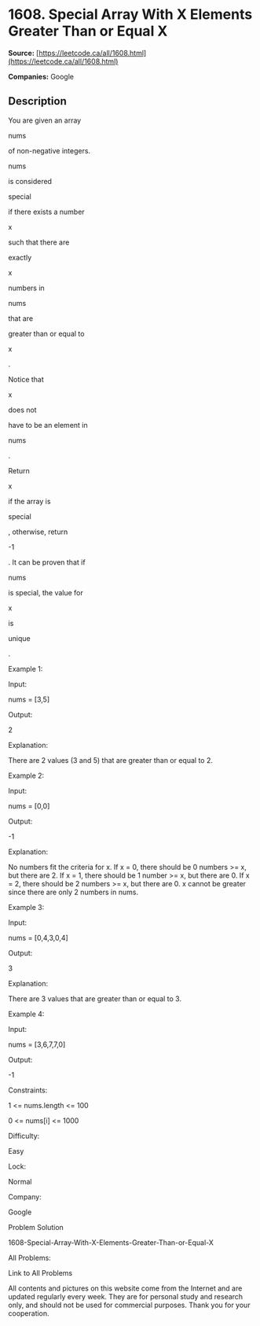 # 1608. Special Array With X Elements Greater Than or Equal X

**Source:** [https://leetcode.ca/all/1608.html](https://leetcode.ca/all/1608.html)

**Companies:** Google

## Description

You are given an array

nums

of non-negative integers.

nums

is considered

special

if there exists a number

x

such that
            there are

exactly

x

numbers in

nums

that are

greater than or equal to

x

.

Notice that

x

does not

have to be an element in

nums

.

Return

x

if the array is

special

, otherwise, return

-1

. It can be proven that if

nums

is special, the value
                for

x

is

unique

.

Example 1:

Input:

nums = [3,5]

Output:

2

Explanation:

There are 2 values (3 and 5) that are greater than or equal to 2.

Example 2:

Input:

nums = [0,0]

Output:

-1

Explanation:

No numbers fit the criteria for x.
If x = 0, there should be 0 numbers >= x, but there are 2.
If x = 1, there should be 1 number >= x, but there are 0.
If x = 2, there should be 2 numbers >= x, but there are 0.
x cannot be greater since there are only 2 numbers in nums.

Example 3:

Input:

nums = [0,4,3,0,4]

Output:

3

Explanation:

There are 3 values that are greater than or equal to 3.

Example 4:

Input:

nums = [3,6,7,7,0]

Output:

-1

Constraints:

1 <= nums.length <= 100

0 <= nums[i] <= 1000

Difficulty:

Easy

Lock:

Normal

Company:

Google

Problem Solution

1608-Special-Array-With-X-Elements-Greater-Than-or-Equal-X

All Problems:

Link to All Problems

All contents and pictures on this website come from the Internet and are updated regularly every week. They are for personal study and research only, and should not be used for commercial purposes. Thank you for your cooperation.

